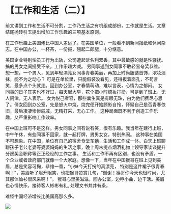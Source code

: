 # 【工作和生活（二）】

前文讲到工作和生活不可分割，工作乃生活之有机组成部份，工作就是生活。文章结尾抛砖引玉提出增加工作乐趣的三项基本原则。

在工作乐趣上美国佬比中国人差远了。在美国单位，一般看不到新闻报纸和休闲杂志。在中国办公，一杯茶，一份报，翘起二郎腿，十分惬意。

美国企业特别怕员工行为出轨，公司遭起诉名利双丢。其中最敏感的就是性骚扰。搞的男女之间授受不亲，工作乐趣大减。
男同事遇到女同事不敢轻易夸奖恭维。想一想，一个男人，见到年轻漂亮女同事青春美丽，再加上时尚服装首饰，浓妆淡抹，能不为之动心？
可是在单位里，只能假装没看见，还得扳着面孔，不苟言笑，最多点个头就走。回到办公室，才春情萌动，难以言表，心情为之郁闷。
女同事的日子其实也不好过，每天起大早，花个把小时梳妆打扮，可是到了班上，无人问津，无人表示。
女为悦己者容，那些囊生真是有眼无珠，白为他们费尽心思了。倩女回到办公室，先是怒火中烧，烧完便开始顾影自怜，怀疑自己是否青春依旧，最后凄凄惨惨戚戚，无精打采，无心工作。
这种局面既不利于创造工作乐趣，又严重影响工作效率。

在中国上班可不是这样。男女同事之间有说有笑，很有乐趣。我当年在建行上班，中午午休，有些同事不回家，就一起打牌，男男女女，特别热闹。
这种事在美国不可想象。在中国，单位有自己的宿舍食堂车辆，生活和工作成一体。白天上班聊聊孩子老公老婆等婆婆妈妈的生活之事，晚上周末提点烟酒礼物上领导家谈谈提升分房奖金职称等正正经经的工作之事。
生活和工作不再有区别，也没有矛盾。一个企业或者政府部门就像一个大家庭。想像一下，当年在中国猴哥在班上见到美眉，总是笑容可掬，恭维一番，“小妹今天打扮的真漂亮，
特别是这件裙子很青春啊！”，美眉听了眉开眼笑，也把猴哥赞赏几句，“谢谢！猴哥你今天也很时尚，尤其那体恤衫很风采啊！”。
猴哥心里美滋滋，回办公室，边哼小曲，边干活。美眉也心情快乐，接待客人彬彬有礼, 处理文书井井有条。 

难怪中国经济增长比美国高那么多。

![](09.png)
